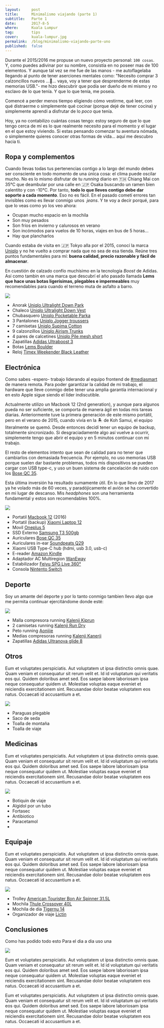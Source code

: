 ```yaml
---
layout:     post
title:      Minimalismo viajando (parte 1)
subtitle:   Parte 1
date:       2017-8-5
where:      Kuala Lumpur
tag:        tips
cover:      kuala-lumpur.jpg
permalink:  /blog/minimalismo-viajando-parte-uno
published:  false
---
```


Durante el 2015/2016 me propuse un nuevo proyecto personal: `100 cosas`. Y, como puedes adivinar por su nombre, consistía en no poseer mas de 100 elementos. Y aunque tal vez se me fue de las manos - me autoflagelaba llegando al punto de tener aserciones mentales como: "Necesito comprar 3 calzoncillos nuevos ...**🤔**... vaya, voy a tener que desprenderme de estas memorias USB."- me hizo descubrir que podía ser dueño de mi mismo y no esclavo de lo que tenía. Y que lo que tenía, me poseía.

Comencé a perder menos tiempo eligiendo cómo vestirme, qué leer, con qué distraerme o simplemente qué cocinar (porque dejé de tener cocina) y simplemente aprendí a disfrutar de lo *poco* que tenía.

Hoy, ya no contabilizo cuántas cosas tengo: estoy seguro de que lo que tengo cerca de mí es lo que realmente necesito para el momento y el lugar en el que estoy viviendo. Si estas pensando comenzar tu aventura nómada, o simplemente quieres conocer otras formas de vida... aquí me descubro hacia ti. 

## Ropa y complementos

Cuando llevas todas tus pertenencias contigo a lo largo del mundo debes ser consciente en todo momento de una única cosa: el clima puede oscilar mucho. No es lo mismo disfrutar de tu *running* diario en 🇹🇭 Chiang Mai con 35°C que deambular por una calle en 🇯🇵 Osaka buscando un ramen bien calentito y con -10°C. Por tanto, **todo lo que lleves contigo debe dar soporte a cada momento**. Eso no es fácil. En el pasado cometí errores tan invisibles como es llevar conmigo unos  *jeans*. Y te voy a decir porqué, para que lo veas como yo los veo ahora:
 - Ocupan mucho espacio en la mochila
 - Son muy pesados
 - Son fríos en invierno y calurosos en verano
 - Son incómodos para vuelos de 10 horas, viajes en bus de 5 horas...
 - Hay que plancharlos

Cuando estaba de visita en 🇯🇵 Tokyo alla por el 2015, conocí la marca [Uniqlo](http://www.uniqlo.jp/) y no he vuelto a comprar nada que no sea de esa tienda. Reúne tres puntos fundamentales para mí: **buena calidad, precio razonable y fácil de almacenar**.

En cuestión de calzado confío muchísimo en la tecnología *Boost* de Adidas. Así como tambin en una marca que descubrí el año pasado llamada **Lems que hace unas botas ligerísimas, plegables e impermeables** muy recomendables para cuando el terreno muta de asfalto a barro.

![](http://via.placeholder.com/640x400)

+ Anorak [Uniqlo Ultralight Down Park](https://www.uniqlo.com/eu/en/product/men-ultra-light-down-parka-172983.html?dwvar_172983_size=SMA002&dwvar_172983_color=COL68&cgid=IDparkas2113)
+ Chaleco [Uniqlo Ultralight Down Vest](https://www.uniqlo.com/eu/en/product/men-ultra-light-down-vest--172979.html?dwvar_172979_size=SMA002&dwvar_172979_color=COL09&cgid=IDvests2111)
+ Chubasquero [Uniqlo Pocketable Parka](https://www.uniqlo.com/eu/en/product/men-pocketable-parka-182571.html?dwvar_182571_size=SMA002&dwvar_182571_color=COL09&cgid=IDpocketable2161)
+ 3 Pantalones [Uniqlo Jogger troussers](https://www.uniqlo.com/eu/en/product/men-denim-jogger-trousers-401166.html?dwvar_401166_size=SMA003&dwvar_401166_color=COL67&cgid=IDm-bottoms)
+ 7 camisetas [Uniqlo Supima Cotton](https://www.uniqlo.com/eu/en/product/men-supima-cotton-crew-neck-short-sleeve-t-shirt--180703.html?dwvar_180703_size=SMB001&dwvar_180703_color=COL09&cgid=IDsupima22118)
+ 9 calzonzillos [Uniqlo Airism Trunks](https://www.uniqlo.com/eu/en/product/men-airism-trunks-182503.html?dwvar_182503_color=COL69&dwvar_182503_size=SMB003&cgid=IDtrunks-and-boxer-briefs2431)
+ 4 pares de calcetines [Uniqlo Pile mesh short](https://www.uniqlo.com/eu/en/product/men-pile-mesh-short-socks-401590.html?dwvar_401590_color=COL09&dwvar_401590_size=SIZ999&cgid=IDshort-socks2446)
+ Zapatillas [Adidas Ultraboost 3](https://www.amazon.es/gp/product/B01NBI0O89/ref=as_li_tl?ie=UTF8&camp=3638&creative=24630&creativeASIN=B01NBI0O89&linkCode=as2&tag=soyjavi-21&linkId=4ca1bcddd99030f9d03254000a07300f)
+ Botas [Lems Boulder](https://huckberry.com/store/lems-shoes/category/p/30557-boulder-boot?avad=177090_bf3c41f1&utm_term=www.vagabrothers.com)
+ Reloj [Timex Weekender Black Leather](https://www.amazon.es/gp/product/B00TE8LZ6M/ref=as_li_tl?ie=UTF8&camp=3638&creative=24630&creativeASIN=B00TE8LZ6M&linkCode=as2&tag=soyjavi-21&linkId=6fe7eb0bb43bd7a829b3cf69bf3d6517)

## Electrónica
Como sabes -espero- trabajo liderando al equipo frontend de [#mediasmart](http://mediasmart.io/about-us/) de manera remota. Para poder garantizar la calidad de mi trabajo, el hardware que lleve conmigo debe tener una amplia garantía internacional y en esto Apple sigue siendo el líder indiscutible.

Actualmente utilizo un Macbook 12 (2nd generation), y aunque para algunos pueda no ser suficiente, se comporta de manera ágil en todas mis tareas diarias. Anteriormente tuve la primera generación de este mismo portátil, pero en el verano de 2015, cuando vivía en la 🏝 de Koh Samui, el equipo literalmente se quemó. Desde entonces decidí tener un equipo de backup, totalmente sincronizado. Si desgraciadamente algo así vuelve a ocurrir, simplemente tengo que abrir el equipo y en 5 minutos continuar con mi trabajo. 

El resto de elementos intento que sean de calidad para no tener que cambiarlos con demasiada frecuencia. Por ejemplo, no uso memorias USB porque suelen dar bastante problemas, todos mis dispositivos se pueden cargar con USB type-c, y uso un buen sistema de cancelación de ruido con los [Bose QC 35](https://www.amazon.es/gp/product/B01E3SNO1G/ref=as_li_tl?ie=UTF8&camp=3638&creative=24630&creativeASIN=B01E3SNO1G&linkCode=as2&tag=soyjavi-21&linkId=b9267d2aa6a52442b60646442a618087).

Esta última inversión ha resultado sumamente útil. En lo que llevo de 2017 ya he volado más de 60 veces, y paradójicamente el avión se ha convertido en mi lugar de descanso. Mis *headphones* son una herramienta fundamental y estos son recomendables 100%.

![](http://via.placeholder.com/640x400)

+ Portatil [Macbook 12](https://www.amazon.es/gp/product/B01EYH0O0A/ref=as_li_tl?ie=UTF8&camp=3638&creative=24630&creativeASIN=B01EYH0O0A&linkCode=as2&tag=soyjavi-21&linkId=417a14801988422ae96df94608fb5332) (2016)
+ Portatil (backup) [Xiaomi Laptop 12](https://www.amazon.es/gp/product/B01KHX193G/ref=as_li_tl?ie=UTF8&camp=3638&creative=24630&creativeASIN=B01KHX193G&linkCode=as2&tag=soyjavi-21&linkId=e1dd2acffb389ddf08a70c5a83876935)
+ Movil [Oneplus 5](https://www.amazon.es/gp/product/B073H8YLSW/ref=as_li_tl?ie=UTF8&camp=3638&creative=24630&creativeASIN=B073H8YLSW&linkCode=as2&tag=soyjavi-21&linkId=c12afd7c5eb8dad148be81447c0c66c7)
+ SSD Externo [Samsung T3 500gb](https://www.amazon.es/gp/product/B01AAKZRU2/ref=as_li_tl?ie=UTF8&camp=3638&creative=24630&creativeASIN=B01AAKZRU2&linkCode=as2&tag=soyjavi-21&linkId=4af1cbf13a9987143c94d70a1ba6f1d2)
+ Auriculares  [Bose QC 35](https://www.amazon.es/gp/product/B01E3SNO1G/ref=as_li_tl?ie=UTF8&camp=3638&creative=24630&creativeASIN=B01E3SNO1G&linkCode=as2&tag=soyjavi-21&linkId=b9267d2aa6a52442b60646442a618087)
+ Auriculares in-ear [Soundpeats Q29](https://www.amazon.es/gp/product/B073RD14G5/ref=as_li_tl?ie=UTF8&camp=3638&creative=24630&creativeASIN=B073RD14G5&linkCode=as2&tag=soyjavi-21&linkId=aeb6f05cd1e7b9ca2587ed85bed0fa30)
+ Xiaomi USB Type-C hub (hdmi, usb 3.0, usb-c)
+ E-reader [Amazon Kindle](https://www.amazon.es/gp/product/B0184OCGAK/ref=as_li_tl?ie=UTF8&camp=3638&creative=24630&creativeASIN=B0184OCGAK&linkCode=as2&tag=soyjavi-21&linkId=d8a07dca845e15974fe70e5e680b5a89)
+ Adaptador AC Multiregion [WanEway](https://www.amazon.es/gp/product/B00AQKEHHQ/ref=as_li_tl?ie=UTF8&camp=3638&creative=24630&creativeASIN=B00AQKEHHQ&linkCode=as2&tag=soyjavi-21&linkId=088fc5e0930334cf8d56962dfec205e5)
+ Estabilizador [Feiyu SPG Live 360°](https://www.amazon.es/gp/product/B01LYJ4VE6/ref=as_li_tl?ie=UTF8&camp=3638&creative=24630&creativeASIN=B01LYJ4VE6&linkCode=as2&tag=soyjavi-21&linkId=c44cc774477feb76fb5fcf03dbff3fce)
+ Consola [Nintento Switch](https://www.amazon.es/gp/product/B01M6ZGICT/ref=as_li_tl?ie=UTF8&camp=3638&creative=24630&creativeASIN=B01M6ZGICT&linkCode=as2&tag=soyjavi-21&linkId=5dd1824068572131ef791133d0a939cf)


## Deporte
Soy un amante del deporte y por lo tanto conmigo tambien llevo algo que me permita continuar ejercitándome donde esté:

![](http://via.placeholder.com/640x400)

+ Malla compresora running [Kalenji Kiprun](https://www.decathlon.es/malla-sin-costuras-hombre-transpirable-running-kalenji-kiprun-negro-id_8351054.html)
+ 2 camisetas running [Kalenji Run Dry](https://www.decathlon.es/camiseta-run-dry-h-estampado--id_8381934.html)
+ Peto running [Aonijie](https://www.amazon.es/gp/product/B01LWZU6H0/ref=as_li_tl?ie=UTF8&camp=3638&creative=24630&creativeASIN=B01LWZU6H0&linkCode=as2&tag=soyjavi-21&linkId=a5bf6d7fe23a392bed0b63bd6e5f9171)
+ Medias compresoras running [Kalenji Kanerji](https://www.decathlon.es/calcetines-medias-running-compresion-kalenji-kanergy-negro-id_8351314.html)
+ Zapatillas [Adidas Ultranova glide 8](https://www.amazon.es/gp/product/B01HJY2YEY/ref=as_li_tl?ie=UTF8&camp=3638&creative=24630&creativeASIN=B01HJY2YEY&linkCode=as2&tag=soyjavi-21&linkId=b867709f086e79ece1884c4442b374f2)


## Otros
Eum et voluptates perspiciatis. Aut voluptatem ut ipsa distinctio omnis quae. Quam veniam et consequatur sit rerum velit et. Id id voluptatum qui veritatis eos qui.
Quidem doloribus amet sed. Eos saepe labore laboriosam ipsa neque consequatur quidem ut. Molestiae voluptas eaque eveniet et reiciendis exercitationem sint. Recusandae dolor beatae voluptatem eos natus. Occaecati id accusantium a et.

![](http://via.placeholder.com/640x400)

+ Paraguas plegable
+ Saco de seda
+ Toalla de montaña
+ Toalla de viaje


## Medicinas
Eum et voluptates perspiciatis. Aut voluptatem ut ipsa distinctio omnis quae. Quam veniam et consequatur sit rerum velit et. Id id voluptatum qui veritatis eos qui.
Quidem doloribus amet sed. Eos saepe labore laboriosam ipsa neque consequatur quidem ut. Molestiae voluptas eaque eveniet et reiciendis exercitationem sint. Recusandae dolor beatae voluptatem eos natus. Occaecati id accusantium a et.

![](http://via.placeholder.com/640x400)

+ Botiquin de viaje
+ Algidol por un tubo
+ Fortasec
+ Antibiotico
+ Paracetamol
+ 

## Equipaje
Eum et voluptates perspiciatis. Aut voluptatem ut ipsa distinctio omnis quae. Quam veniam et consequatur sit rerum velit et. Id id voluptatum qui veritatis eos qui.
Quidem doloribus amet sed. Eos saepe labore laboriosam ipsa neque consequatur quidem ut. Molestiae voluptas eaque eveniet et reiciendis exercitationem sint. Recusandae dolor beatae voluptatem eos natus. Occaecati id accusantium a et.

![](http://via.placeholder.com/640x400)

+ Trolley [American Tourister Bon Air Spinner 31.5L](https://www.amazon.es/gp/product/B00K6VQ0UM/ref=as_li_tl?ie=UTF8&camp=3638&creative=24630&creativeASIN=B00K6VQ0UM&linkCode=as2&tag=soyjavi-21&linkId=39fc59ae6898c209031bde7363cd2835)
+ Mochila [Thule Crossover 40L](https://www.amazon.com/Thule-Crossover-Liter-Duffel-Pack/dp/B002ZHCV6W/ref=sr_1_1?ie=UTF8&qid=1502519559&sr=8-1&keywords=thule+40l)
+ Mochila de dia [Tigernu 14](https://www.amazon.es/gp/product/B01E8N2HGE/ref=as_li_tl?ie=UTF8&camp=3638&creative=24630&creativeASIN=B01E8N2HGE&linkCode=as2&tag=soyjavi-21&linkId=d13b50a64b8166dd9e052133c9ccf3b8)
+ Organizador de viaje [Lictin](https://www.amazon.es/gp/product/B0725RF524/ref=as_li_tl?ie=UTF8&camp=3638&creative=24630&creativeASIN=B0725RF524&linkCode=as2&tag=soyjavi-21&linkId=ba734712be896f4149c014f2265ece86)


## Conclusiones
Como has podido todo esto Para el dia a dia uso una

![](http://via.placeholder.com/640x400)

Eum et voluptates perspiciatis. Aut voluptatem ut ipsa distinctio omnis quae. Quam veniam et consequatur sit rerum velit et. Id id voluptatum qui veritatis eos qui.
Quidem doloribus amet sed. Eos saepe labore laboriosam ipsa neque consequatur quidem ut. Molestiae voluptas eaque eveniet et reiciendis exercitationem sint. Recusandae dolor beatae voluptatem eos natus. Occaecati id accusantium a et.


Eum et voluptates perspiciatis. Aut voluptatem ut ipsa distinctio omnis quae. Quam veniam et consequatur sit rerum velit et. Id id voluptatum qui veritatis eos qui.
Quidem doloribus amet sed. Eos saepe labore laboriosam ipsa neque consequatur quidem ut. Molestiae voluptas eaque eveniet et reiciendis exercitationem sint. Recusandae dolor beatae voluptatem eos natus. Occaecati id accusantium a et.
